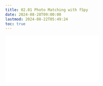 ```yaml
---
title: 02.01 Photo Matching with fSpy
date: 2024-08-28T09:00:00
lastmod: 2024-08-22T05:49:24
toc: true
---
```


![Link to included file content](../../../../3d-modeling/photo-matching-with-fspy.md)
